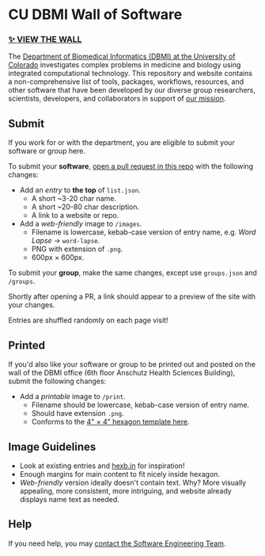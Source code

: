 # CU DBMI Wall of Software

### [✨ **VIEW THE WALL**](https://CU-DBMI.github.io/wall-of-software)

The [Department of Biomedical Informatics (DBMI) at the University of Colorado](https://medschool.cuanschutz.edu/dbmi) investigates complex problems in medicine and biology using integrated computational technology.
This repository and website contains a non-comprehensive list of tools, packages, workflows, resources, and other software that have been developed by our diverse group researchers, scientists, developers, and collaborators in support of [our mission](https://medschool.cuanschutz.edu/dbmi/about-us).

## Submit

If you work for or with the department, you are eligible to submit your software or group here.

To submit your **software**, [open a pull request in this repo](https://github.com/CU-DBMI/wall-of-software/pulls) with the following changes:

- Add an _entry_ to **the top** of `list.json`.
  - A short ~3-20 char name.
  - A short ~20-80 char description.
  - A link to a website or repo.
- Add a _web-friendly_ image to `/images`.
  - Filename is lowercase, kebab-case version of entry name, e.g. _Word Lapse_ → `word-lapse`.
  - PNG with extension of `.png`.
  - 600px × 600px.

To submit your **group**, make the same changes, except use `groups.json` and `/groups`.

Shortly after opening a PR, a link should appear to a preview of the site with your changes.

Entries are shuffled randomly on each page visit!

## Printed

If you'd also like your software or group to be printed out and posted on the wall of the DBMI office (6th floor Anschutz Health Sciences Building), submit the following changes:

- Add a _printable_ image to `/print`.
  - Filename should be lowercase, kebab-case version of entry name.
  - Should have extension `.png`.
  - Conforms to the [4" × 4" hexagon template here](https://www.stickermule.com/uses/hexagon-stickers).

## Image Guidelines

- Look at existing entries and [hexb.in](http://hexb.in/) for inspiration!
- Enough margins for main content to fit nicely inside hexagon.
- _Web-friendly_ version ideally doesn't contain text.
  Why?
  More visually appealing, more consistent, more intriguing, and website already displays name text as needed.

## Help

If you need help, you may [contact the Software Engineering Team](https://cu-dbmi.github.io/set-website/about/).
